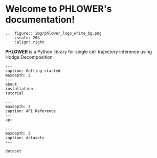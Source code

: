 

# Welcome to PHLOWER's documentation!

```{eval-rst}
..  figure:: img/phlower_logo_white_bg.png
    :scale: 20%
    :align: right
```

**PHLOWER** is a Python library for single cell trajectory inference using Hodge Decomposition



```{toctree}
---
caption: Getting started
maxdepth: 2
---
about
installation
tutorial
```

```{toctree}
---
maxdepth: 2
caption: API Reference
---
api
```


```{toctree}
---
maxdepth: 2
caption: datasets
---

dataset
```

